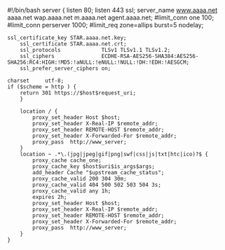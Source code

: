 #!/bin/bash
server {
	listen 80;
        listen 443 ssl;
        server_name www.aaaa.net aaaa.net wap.aaaa.net m.aaaa.net agent.aaaa.net;
#limit_conn  one  100;
#limit_conn perserver 1000;
#limit_req   zone=allips  burst=5  nodelay;
        
	ssl_certificate_key STAR.aaaa.net.key;
        ssl_certificate STAR.aaaa.net.crt;
        ssl_protocols             TLSv1 TLSv1.1 TLSv1.2;
        ssl_ciphers               ECDHE-RSA-AES256-SHA384:AES256-SHA256:RC4:HIGH:!MD5:!aNULL:!eNULL:!NULL:!DH:!EDH:!AESGCM;
        ssl_prefer_server_ciphers on;
	
	charset		utf-8;
	if ($scheme = http ) {
		return 301 https://$host$request_uri;
        }  
 
        location / {
            proxy_set_header Host $host;
            proxy_set_header X-Real-IP $remote_addr;
            proxy_set_header REMOTE-HOST $remote_addr;
            proxy_set_header X-Forwarded-For $remote_addr;
            proxy_pass  http://www_server;
        }
        location ~ .*\.(jpg|jpeg|gif|png|swf|css|js|txt|htc|ico)?$ {
            proxy_cache cache_one;
            proxy_cache_key $host$uri$is_args$args;
            add_header Cache "$upstream_cache_status";
            proxy_cache_valid 200 304 30m;
            proxy_cache_valid 404 500 502 503 504 3s;
            proxy_cache_valid any 1h;
            expires 2h;
            proxy_set_header Host $host;
            proxy_set_header X-Real-IP $remote_addr;
            proxy_set_header REMOTE-HOST $remote_addr;
            proxy_set_header X-Forwarded-For $remote_addr;
            proxy_pass  http://www_server;
        }
    }
